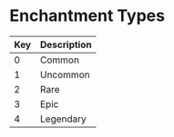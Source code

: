 # Enchantment Types

| Key | Description |
| :------------- | :------------- |
| 0 | Common |
| 1 | Uncommon |
| 2 | Rare |
| 3 | Epic |
| 4 | Legendary |